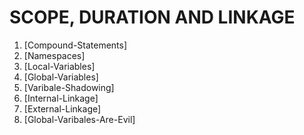# SCOPE, DURATION AND LINKAGE

1. [Compound-Statements]
2. [Namespaces]
3. [Local-Variables]
4. [Global-Variables]
5. [Varibale-Shadowing]
6. [Internal-Linkage]
7. [External-Linkage]
8. [Global-Varibales-Are-Evil]
